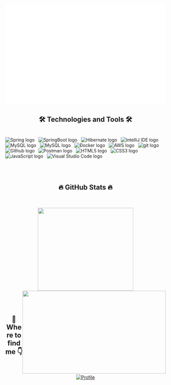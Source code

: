 <!-- Trungquandev -->
<a href="#" target="_blank">
  <img src="svg/trungquandev.svg" width="1200" alt="trungquandev-official" />
</a>

<h2 align="center">🛠 Technologies and Tools 🛠</h2>
<br>
<!-- https://simpleicons.org/ -->
<span><img src="https://img.shields.io/badge/Spring-282C34?logo=spring&logoColor=6DB33F" alt="Spring logo" title="Spring" height="25" /></span>
&nbsp;
<span><img src="https://img.shields.io/badge/SpringBoot-282C34?logo=springboot&logoColor=6DB33F" alt="SpringBoot logo" title="SpringBoot" height="25" /></span>
&nbsp;
<span><img src="https://img.shields.io/badge/Hibernate-282C34?logo=hibernate&logoColor=6DB33F" alt="Hibernate logo" title="Hibernate" height="25" /></span>
&nbsp;
<span><img src="https://img.shields.io/badge/IntelliJ-IDE-282C34?logo=intellijidea&logoColor=000000" alt="IntelliJ IDE logo" title="IntelliJ" height="25" /</span>
&nbsp;
<span><img src="https://img.shields.io/badge/MySQL-282C34?logo=mysql&logoColor=57BCAD" alt="MySQL logo" title="MySQL" height="25" /></span>
&nbsp;
<span><img src="https://img.shields.io/badge/MSSQL Server-282C34?logo=microsoftsqlserver&logoColor=57BCAD" alt="MySQL logo" title="MySQL" height="25" /></span>
&nbsp;
<span><img src="https://img.shields.io/badge/Docker-282C34?logo=docker&logoColor=6DB33F" alt="Đocker logo" title="Docker" height="25" /></span>
&nbsp;
<span><img src="https://img.shields.io/badge/AWS-282C34?logo=amazonaws&logoColor=6DB33F" alt="AWS logo" title="AWS" height="25" /></span>
&nbsp;
<span><img src="https://img.shields.io/badge/Git-282C34?logo=git&logoColor=F05032" alt="git logo" title="git" height="25" /></span>
&nbsp;
<span><img src="https://img.shields.io/badge/Github-282C34?logo=github&logoColor=6DB33F" alt="Github logo" title="Github" height="25" /></span>
&nbsp;
<span><img src="https://img.shields.io/badge/Postman-282C34?logo=postman&logoColor=6DB33F" alt="Postman logo" title="Postman" height="25" /></span>
&nbsp;
<span><img src="https://img.shields.io/badge/HTML5-282C34?logo=html5&logoColor=E34F26" alt="HTML5 logo" title="HTML5" height="25" /></span>
&nbsp;
<span><img src="https://img.shields.io/badge/CSS3-282C34?logo=css3&logoColor=1572B6" alt="CSS3 logo" title="CSS3" height="25" /></span>
&nbsp;
<span><img src="https://img.shields.io/badge/JavaScript-282C34?logo=javascript&logoColor=F7DF1E" alt="JavaScript logo" title="JavaScript" height="25" /></span>
&nbsp;
<span><img src="https://img.shields.io/badge/VS%20Code-IDE-282C34?logo=visual-studio-code&logoColor=007ACC" alt="Visual Studio Code logo" title="Visual Studio Code" height="25" /></span>
&nbsp;

<br><br>
<h2 align="center">🔥 GitHub Stats 🔥</h2>
<!-- https://github.com/anuraghazra/github-readme-stats -->
<br><br>
<div align=center>
  <a href="#" title="ChhinHua">
    <img height="260" width="300" align="center" src="https://github-readme-stats.vercel.app/api/top-langs/?username=chhinhua&hide=c%23,powershell,Mathematica,Ruby,Objective-C,Objective-C%2b%2b,Cuda&title_color=61dafb&text_color=ffffff&icon_color=61dafb&bg_color=20232a&langs_count=8&layout=compact&border_color=61dafb&hide_border=true" />
  </a>
  <a href="#" title="ChhinHua">
    <img align="right" height="260" width="450" src="https://github-readme-stats.vercel.app/api?username=chhinhua&show_icons=true&theme=react&border_color=61dafb&hide_border=true" />
  </a>
</div>

<br><br>
<h2 align="center">📧 Where to find me 👇 </h2>
<br><br>
<!-- https://icons8.com -->
<div align="center">
  <a href="https://chhinhua.github.io/profile-card/" target="blank">
    <img src="https://img.icons8.com/bubbles/100/null/group.png" alt="Profile" />
  </a>
</div>

<!-- <div align="center">
  💻👩‍👩‍👦‍👦 All Developer News in One Place </>

👉https://daily.dev/

</div> -->

<br>



